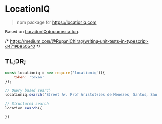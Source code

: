 # LocationIQ

> npm package for https://locationiq.com

Based on [LocationIQ documentation](https://locationiq.com/docs).

/* https://medium.com/@RupaniChirag/writing-unit-tests-in-typescript-d4719b8a0a40 */

## TL;DR;

```javascript
const locationiq = new require('locationiq')({
    token: 'token'
});

// Query based search
locationiq.search('Street Av. Prof Aristóteles de Menezes, Santos, São Paulo, Brasil');

// Structured search
location.search({

})

```


